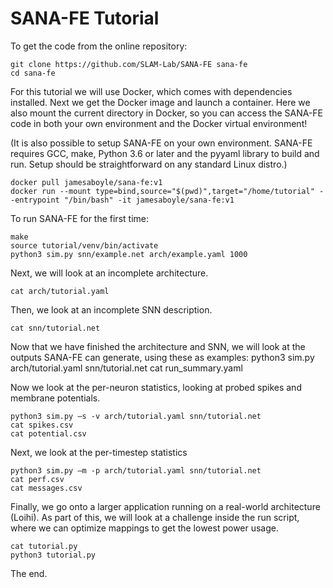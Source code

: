 # SANA-FE Tutorial #

To get the code from the online repository:

    git clone https://github.com/SLAM-Lab/SANA-FE sana-fe
    cd sana-fe

For this tutorial we will use Docker, which comes with dependencies installed.
Next we get the Docker image and launch a container. Here we also mount the
current directory in Docker, so you can access the SANA-FE code in both your own
environment and the Docker virtual environment!

(It is also possible to setup SANA-FE on your own environment. SANA-FE
requires GCC, make, Python 3.6 or later and the pyyaml library to build and run.
Setup should be straightforward on any standard Linux distro.)

    docker pull jamesaboyle/sana-fe:v1
    docker run --mount type=bind,source="$(pwd)",target="/home/tutorial" --entrypoint "/bin/bash" -it jamesaboyle/sana-fe:v1

To run SANA-FE for the first time:

    make
    source tutorial/venv/bin/activate
    python3 sim.py snn/example.net arch/example.yaml 1000

Next, we will look at an incomplete architecture.

    cat arch/tutorial.yaml

Then, we look at an incomplete SNN description.

    cat snn/tutorial.net

Now that we have finished the architecture and SNN, we will look at the outputs
SANA-FE can generate, using these as examples:
    python3 sim.py arch/tutorial.yaml snn/tutorial.net
    cat run_summary.yaml

Now we look at the per-neuron statistics, looking at probed spikes and
membrane potentials.

    python3 sim.py –s -v arch/tutorial.yaml snn/tutorial.net
    cat spikes.csv
    cat potential.csv

Next, we look at the per-timestep statistics

    python3 sim.py –m -p arch/tutorial.yaml snn/tutorial.net
    cat perf.csv
    cat messages.csv

Finally, we go onto a larger application running on a real-world architecture
(Loihi). As part of this, we will look at a challenge inside the run script,
where we can optimize mappings to get the lowest power usage.

    cat tutorial.py
    python3 tutorial.py

The end.

